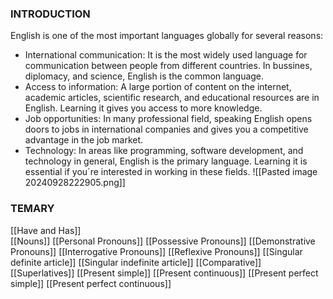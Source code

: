 ### INTRODUCTION   

English is one of the most important languages globally for several reasons: 
- International communication: It is the most widely used language for communication between people from different countries. In bussines, diplomacy, and science, English is the common language. 
- Access to information: A large portion of content on the internet, academic articles, scientific research, and educational resources are in English. Learning it gives you access to more knowledge. 
- Job opportunities: In many professional field, speaking English opens doors to jobs in international companies and gives you a competitive advantage in the job market. 
- Technology: In areas like programming, software development, and technology in general, English is the primary language. Learning it is essential if you´re interested in working in these fields. 
![[Pasted image 20240928222905.png]] 
### TEMARY
 [[Have and Has]]  
 [[Nouns]]
 [[Personal Pronouns]] 
 [[Possessive Pronouns]] 
 [[Demonstrative Pronouns]] 
 [[Interrogative Pronouns]] 
 [[Reflexive Pronouns]] 
 [[Singular definite article]] 
 [[Singular indefinite article]] 
 [[Comparative]] 
 [[Superlatives]] 
 [[Present simple]] 
 [[Present continuous]] 
 [[Present perfect simple]] 
 [[Present perfect continuous]] 
 